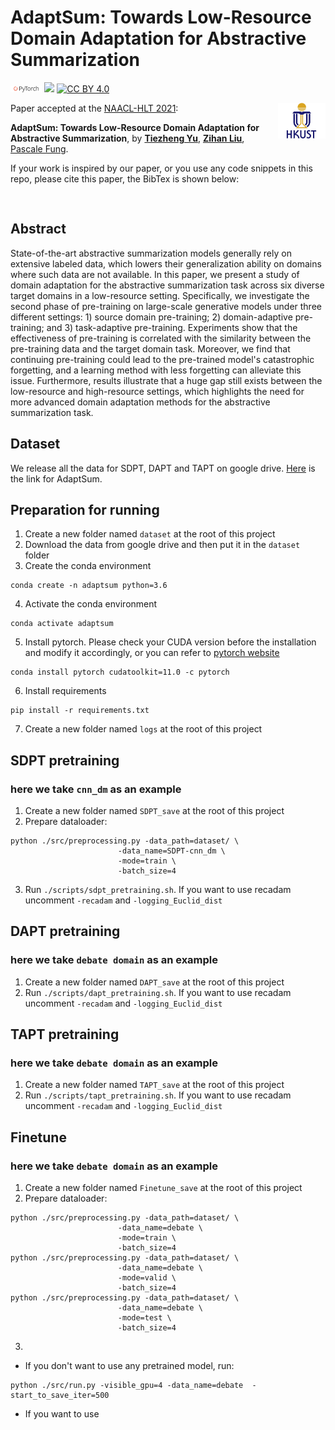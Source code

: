 # AdaptSum: Towards Low-Resource Domain Adaptation for Abstractive Summarization

<img src="image/pytorch-logo-dark.png" width="10%"/> [![](https://img.shields.io/badge/python-3.6+-blue.svg)](https://www.python.org/downloads/) [![CC BY 4.0][cc-by-shield]][cc-by]


<img align="right" src="image/HKUST.jpg" width="15%"/>

[cc-by]: http://creativecommons.org/licenses/by/4.0/
[cc-by-shield]: https://img.shields.io/badge/License-CC%20BY%204.0-lightgrey.svg


Paper accepted at the [NAACL-HLT 2021](https://2021.naacl.org):

**AdaptSum: Towards Low-Resource Domain Adaptation for Abstractive Summarization**, by **[Tiezheng Yu](https://tysonyu.github.io/)**, **[Zihan Liu](https://zliucr.github.io/)**, [Pascale Fung](https://pascale.home.ece.ust.hk).

If your work is inspired by our paper, or you use any code snippets in this repo, please cite this paper, the BibTex is shown below:

<pre>

</pre>

## Abstract
State-of-the-art abstractive summarization models generally rely on extensive labeled data, which lowers their generalization ability on domains where such data are not available. In this paper, we present a study of domain adaptation for the abstractive summarization task across six diverse target domains in a low-resource setting. Specifically, we investigate the second phase of pre-training on large-scale generative models under three different settings: 1) source domain pre-training; 2) domain-adaptive pre-training; and 3) task-adaptive pre-training. Experiments show that the effectiveness of pre-training is correlated with the similarity between the pre-training data and the target domain task. Moreover, we find that continuing pre-training could lead to the pre-trained model's catastrophic forgetting, and a learning method with less forgetting can alleviate this issue. Furthermore, results illustrate that a huge gap still exists between the low-resource and high-resource settings, which highlights the need for more advanced domain adaptation methods for the abstractive summarization task.

## Dataset
We release all the data for SDPT, DAPT and TAPT on google drive. [Here](https://drive.google.com/drive/folders/1qdkavIQonTAepkJhGpo3TZpU4LUW44sp?usp=sharing) is the link for AdaptSum.

## Preparation for running
1. Create a new folder named `dataset` at the root of this project
2. Download the data from google drive and then put it in the `dataset` folder
3. Create the conda environment
```
conda create -n adaptsum python=3.6
```
4. Activate the conda environment
```
conda activate adaptsum
```
5. Install pytorch. Please check your CUDA version before the installation and modify it accordingly, or you can refer to [pytorch website](https://pytorch.org)
```
conda install pytorch cudatoolkit=11.0 -c pytorch
```
6. Install requirements
```
pip install -r requirements.txt
```
7. Create a new folder named `logs` at the root of this project
## SDPT pretraining
### here we take `cnn_dm` as an example
1. Create a new folder named `SDPT_save` at the root of this project
2. Prepare dataloader:
```
python ./src/preprocessing.py -data_path=dataset/ \
                        -data_name=SDPT-cnn_dm \
                        -mode=train \
                        -batch_size=4
```
3. Run `./scripts/sdpt_pretraining.sh`. If you want to use recadam uncomment `-recadam` and `-logging_Euclid_dist`

## DAPT pretraining
### here we take `debate domain` as an example
1. Create a new folder named `DAPT_save` at the root of this project
2. Run `./scripts/dapt_pretraining.sh`. If you want to use recadam uncomment `-recadam` and `-logging_Euclid_dist`

## TAPT pretraining
### here we take `debate domain` as an example
1. Create a new folder named `TAPT_save` at the root of this project
2. Run `./scripts/tapt_pretraining.sh`. If you want to use recadam uncomment `-recadam` and `-logging_Euclid_dist`

## Finetune
### here we take `debate domain` as an example
1. Create a new folder named `Finetune_save` at the root of this project
2. Prepare dataloader:
```
python ./src/preprocessing.py -data_path=dataset/ \
                        -data_name=debate \
                        -mode=train \
                        -batch_size=4
python ./src/preprocessing.py -data_path=dataset/ \
                        -data_name=debate \
                        -mode=valid \
                        -batch_size=4
python ./src/preprocessing.py -data_path=dataset/ \
                        -data_name=debate \
                        -mode=test \
                        -batch_size=4
```
3.
- If you don't want to use any pretrained model, run:
```
python ./src/run.py -visible_gpu=4 -data_name=debate  -start_to_save_iter=500
```
- If you want to use